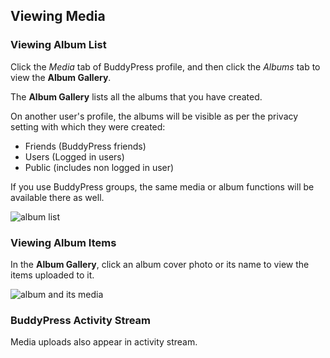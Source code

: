 ## Viewing Media

### Viewing Album List

Click the *Media* tab of BuddyPress profile, and then click the *Albums* tab to view the **Album Gallery**.

The **Album Gallery** lists all the albums that you have created.

On another user's profile, the albums will be visible as per the privacy setting with which they were created:
- Friends (BuddyPress friends)
- Users (Logged in users)
- Public (includes non logged in user)

If you use BuddyPress groups, the same media or album functions will be available there as well.

![album list](https://cloud.githubusercontent.com/assets/1140051/7676628/38ce9efe-fd63-11e4-8564-452e94462874.png)

### Viewing Album Items

In the **Album Gallery**, click an album cover photo or its name to view the items uploaded to it.

![album and its media](https://cloud.githubusercontent.com/assets/1140051/7676680/9a6117b4-fd63-11e4-94be-3f628af50c96.png)

### BuddyPress Activity Stream

Media uploads also appear in activity stream.

